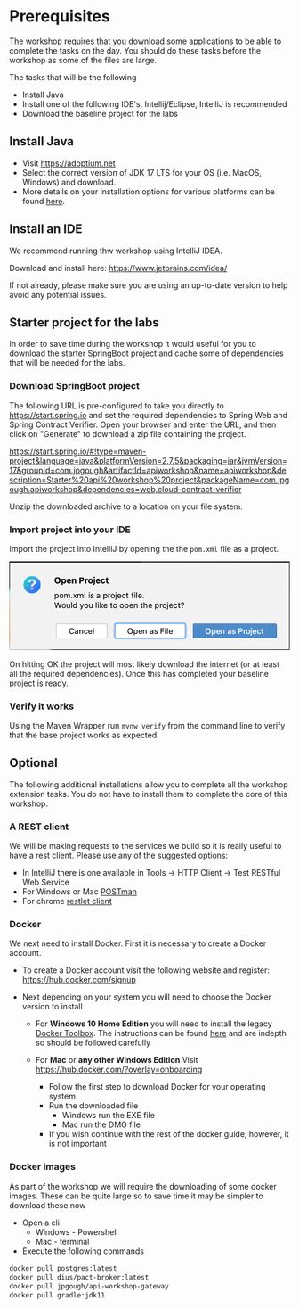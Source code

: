 # Prerequisites

The workshop requires that you download some applications to be able to complete the tasks on the day.
You should do these tasks before the workshop as some of the files are large.

The tasks that will be the following

* Install Java
* Install one of the following IDE's, Intellij/Eclipse, IntelliJ is recommended
* Download the baseline project for the labs

## Install Java

* Visit https://adoptium.net
* Select the correct version of JDK 17 LTS for your OS (i.e. MacOS, Windows) and download.
* More details on your installation options for various platforms can be found [here](https://adoptium.net/en-GB/installation).

## Install an IDE

We recommend running thw workshop using IntelliJ IDEA.

Download and install here: https://www.jetbrains.com/idea/ 

If not already, please make sure you are using an up-to-date version to help avoid any potential issues.

## Starter project for the labs

In order to save time during the workshop it would useful for you to download the starter SpringBoot project and cache some of dependencies that will be needed for the labs.

### Download SpringBoot project

The following URL is pre-configured to take you directly to https://start.spring.io and set the required dependencies to Spring Web and Spring Contract Verifier. Open your browser and enter the URL, and then click on "Generate" to download a zip file containing the project.

<https://start.spring.io/#!type=maven-project&language=java&platformVersion=2.7.5&packaging=jar&jvmVersion=17&groupId=com.jpgough&artifactId=apiworkshop&name=apiworkshop&description=Starter%20api%20workshop%20project&packageName=com.jpgough.apiworkshop&dependencies=web,cloud-contract-verifier>

Unzip the downloaded archive to a location on your file system.

### Import project into your IDE

Import the project into IntelliJ by opening the the `pom.xml` file as a project.

![Intellij Project Import](images/project-import.png)

On hitting OK the project will most likely download the internet (or at least all the required dependencies).
Once this has completed your baseline project is ready.

### Verify it works

Using the Maven Wrapper run `mvnw verify` from the command line to verify that the base project works as expected.

## Optional

The following additional installations allow you to complete all the workshop extension tasks. You do not have to install them to complete the core of this workshop.

### A REST client

We will be making requests to the services we build so it is really useful to have a rest client. Please use any of the suggested options:

* In IntelliJ there is one available in Tools -> HTTP Client -> Test RESTful Web Service
* For Windows or Mac [POSTman](https://www.getpostman.com/downloads/)
* For chrome [restlet client](https://chrome.google.com/webstore/detail/restlet-client-rest-api-t/aejoelaoggembcahagimdiliamlcdmfm?hl=en)

### Docker

We next need to install Docker. First it is necessary to create a Docker account.

* To create a Docker account visit the following website and register: https://hub.docker.com/signup

* Next depending on your system you will need to choose the Docker version to install

  * For **Windows 10 Home Edition** you will need to install the legacy [Docker Toolbox](https://docs.docker.com/toolbox/toolbox_install_windows/). The instructions can be found [here](https://docs.docker.com/toolbox/toolbox_install_windows/) and are indepth so should be followed carefully

  * For **Mac** or **any other Windows Edition** Visit https://hub.docker.com/?overlay=onboarding
    * Follow the first step to download Docker for your operating system
    * Run the downloaded file
      * Windows run the EXE file
      * Mac run the DMG file
    * If you wish continue with the rest of the docker guide, however, it is not important

### Docker images

As part of the workshop we will require the downloading of some docker images. These can be quite large so to save time it may be simpler to download these now

* Open a cli
  * Windows - Powershell
  * Mac - terminal
* Execute the following commands

```docker
docker pull postgres:latest
docker pull dius/pact-broker:latest
docker pull jpgough/api-workshop-gateway
docker pull gradle:jdk11
```

